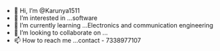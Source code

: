 - 👋 Hi, I’m @Karunya1511
- 👀 I’m interested in ...software
- 🌱 I’m currently learning ...Electronics and communication engineering
- 💞️ I’m looking to collaborate on ...
- 📫 How to reach me ...contact - 7338977107

<!---
Karunya1511/Karunya1511 is a ✨ special ✨ repository because its `README.md` (this file) appears on your GitHub profile.
You can click the Preview link to take a look at your changes.
--->
